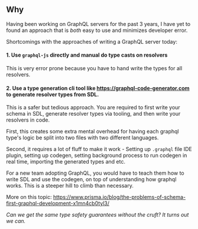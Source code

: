 ## Why
Having been working on GraphQL servers for the past 3 years, I have yet to found an approach that is *both* easy to use and minimizes developer error.

Shortcomings with the approaches of writing a GraphQL server today:

#### 1. Use `graphql-js` directly and manual do type casts on resolvers 
This is very error prone because you have to hand write the types for all resolvers. 

#### 2. Use a type generation cli tool like https://graphql-code-generator.com to generate resolver types from SDL. 

This is a safer but tedious approach. You are required to first write your schema in SDL, generate resolver types via tooling, and then write your resolvers in code. 

First, this creates some extra mental overhead for having each graphql type's logic be split into two files with two different languages. 

Second, it requires a lot of fluff to make it work - Setting up `.graphql` file IDE plugin, setting up codegen, setting background process to run codegen in real time, importing the generated types and etc.

For a new team adopting GraphQL, you would have to teach them how to write SDL and use the codegen, on top of understanding how graphql works. This is a steeper hill to climb than necessary.  

More on this topic: https://www.prisma.io/blog/the-problems-of-schema-first-graphql-development-x1mn4cb0tyl3/ 

*Can we get the same type safety guarantees without the cruft? It turns out we can.*